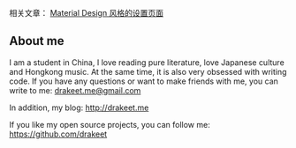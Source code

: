 相关文章：
[Material Design 风格的设置页面](http://drakeet.me/material-design-settings-activity)

## About me

I am a student in China, I love reading pure literature, love Japanese culture and Hongkong music. At the same time, it is also very obsessed with writing code. If you have any questions or want to make friends with me, you can write to me: drakeet.me@gmail.com

In addition, my blog: http://drakeet.me

If you like my open source projects, you can follow me: https://github.com/drakeet
